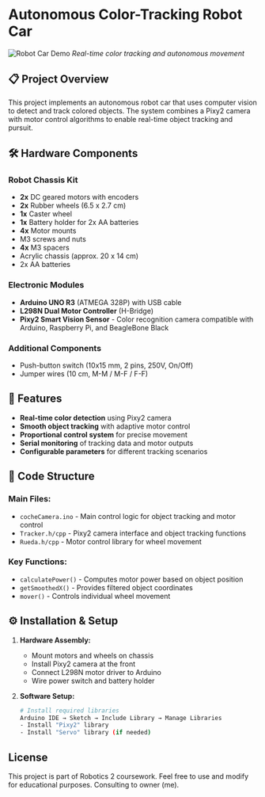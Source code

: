 # Autonomous Color-Tracking Robot Car

![Robot Car Demo](img_gif.gif)
*Real-time color tracking and autonomous movement*

## 📋 Project Overview

This project implements an autonomous robot car that uses computer vision to detect and track colored objects. The system combines a Pixy2 camera with motor control algorithms to enable real-time object tracking and pursuit.

## 🛠️ Hardware Components

### Robot Chassis Kit
- **2x** DC geared motors with encoders
- **2x** Rubber wheels (6.5 x 2.7 cm)
- **1x** Caster wheel
- **1x** Battery holder for 2x AA batteries
- **4x** Motor mounts
- M3 screws and nuts
- **4x** M3 spacers
- Acrylic chassis (approx. 20 x 14 cm)
- 2x AA batteries

### Electronic Modules
- **Arduino UNO R3** (ATMEGA 328P) with USB cable
- **L298N Dual Motor Controller** (H-Bridge)
- **Pixy2 Smart Vision Sensor** - Color recognition camera compatible with Arduino, Raspberry Pi, and BeagleBone Black

### Additional Components
- Push-button switch (10x15 mm, 2 pins, 250V, On/Off)
- Jumper wires (10 cm, M-M / M-F / F-F)

## 🚀 Features

- **Real-time color detection** using Pixy2 camera
- **Smooth object tracking** with adaptive motor control
- **Proportional control system** for precise movement
- **Serial monitoring** of tracking data and motor outputs
- **Configurable parameters** for different tracking scenarios

## 📁 Code Structure

### Main Files:
- `cocheCamera.ino` - Main control logic for object tracking and motor control
- `Tracker.h/cpp` - Pixy2 camera interface and object tracking functions
- `Rueda.h/cpp` - Motor control library for wheel movement

### Key Functions:
- `calculatePower()` - Computes motor power based on object position
- `getSmoothedX()` - Provides filtered object coordinates
- `mover()` - Controls individual wheel movement

## ⚙️ Installation & Setup

1. **Hardware Assembly:**
   - Mount motors and wheels on chassis
   - Install Pixy2 camera at the front
   - Connect L298N motor driver to Arduino
   - Wire power switch and battery holder

2. **Software Setup:**
   ```bash
   # Install required libraries
   Arduino IDE → Sketch → Include Library → Manage Libraries
   - Install "Pixy2" library
   - Install "Servo" library (if needed)

## License

This project is part of Robotics 2 coursework. Feel free to use and modify for educational purposes. Consulting to owner (me).